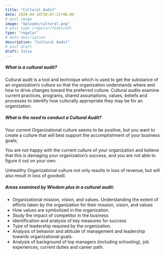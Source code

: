 ```yaml
---
title: "Cultural Audit"
date: 2020-04-18T10:07:21+06:00
# post image
image: "Uploads/cultural.png"
# post type (regular/featured)
type: "regular"
# meta description
description: "Cultural Audit"
# post draft
draft: false
---
```

##### What is a cultural audit?

Cultural audit is a tool and technique which is used to get the substance of an organization’s culture so that the organization understands where and how to drive changes toward the preferred culture. Cultural audits examine current practices, programs, shared assumptions, values, beliefs and processes to identify how culturally appropriate they may be for an organization.

##### What is the need to conduct a Cultural Audit?

Your current Organizational culture seems to be positive, but you want to create a culture that will best support the accomplishment of your business goals;

You are not happy with the current culture of your organization and believe that this is damaging your organization’s success, and you are not able to figure it out on your own.

Unhealthy Organizational culture not only results in loss of revenue, but will also result in loss of goodwill.

 

##### Areas examined by Wisdom plus in a cultural audit:

- Organizational mission, vision, and values. Understanding the extent of efforts taken by the organization for their  mission, vision, and values
- How values are symbolized in the organization.
- Study the impact of competitor in the business
- Identification and analysis of key measures for success
- Type of leadership required by the organization.
- Analysis of behavior and attitude of management and leadership towards organizational goals.
- Analysis of background of top managers (including schooling), job experiences, current duties and career path.
